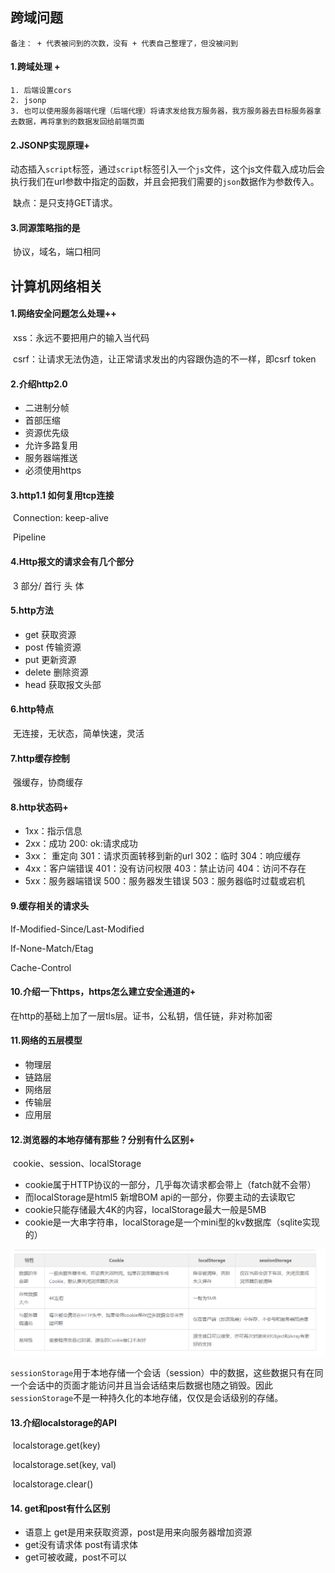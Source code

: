 ## 跨域问题

`备注： + 代表被问到的次数，没有 + 代表自己整理了，但没被问到`

#### 1.跨域处理 +

   	1. 后端设置cors
   	2. jsonp
   	3. 也可以使用服务器端代理（后端代理）将请求发给我方服务器，我方服务器去目标服务器拿去数据，再将拿到的数据发回给前端页面

#### 2.JSONP实现原理+

​	动态插入`script`标签，通过`script`标签引入一个`js`文件，这个js文件载入成功后会执行我们在url参数中指定的函数，并且会把我们需要的`json`数据作为参数传入。

​	缺点：是只支持GET请求。

#### 3.同源策略指的是

​	协议，域名，端口相同



## 计算机网络相关

#### 1.网络安全问题怎么处理++

​	xss：永远不要把用户的输入当代码

​	csrf：让请求无法伪造，让正常请求发出的内容跟伪造的不一样，即csrf token



#### 2.介绍http2.0

* 二进制分帧
* 首部压缩
* 资源优先级
* 允许多路复用
* 服务器端推送
* 必须使用https



#### 3.http1.1 如何复用tcp连接

​	Connection: keep-alive

​	Pipeline



#### 4.Http报文的请求会有几个部分

​	3 部分/  首行	头	体



#### 5.http方法

* get   获取资源
* post  传输资源
* put  更新资源
* delete  删除资源
* head  获取报文头部



#### 6.http特点

​	无连接，无状态，简单快速，灵活



#### 7.http缓存控制

​	强缓存，协商缓存



#### 8.http状态码+

* 1xx：指示信息
* 2xx：成功                  200: ok:请求成功
* 3xx： 重定向             301：请求页面转移到新的url    302：临时    304：响应缓存
* 4xx：客户端错误       401：没有访问权限     403：禁止访问       404：访问不存在
* 5xx：服务器端错误    500：服务器发生错误  503：服务器临时过载或宕机



#### 9.缓存相关的请求头

If-Modified-Since/Last-Modified

If-None-Match/Etag

Cache-Control



#### 10.介绍一下https，https怎么建立安全通道的+

在http的基础上加了一层tls层。证书，公私钥，信任链，非对称加密



#### 11.网络的五层模型

* 物理层
* 链路层
* 网络层
* 传输层
* 应用层



#### 12.浏览器的本地存储有那些？分别有什么区别+

​	cookie、session、localStorage

- cookie属于HTTP协议的一部分，几乎每次请求都会带上（fatch就不会带）
- 而localStorage是html5 新增BOM api的一部分，你要主动的去读取它
- cookie只能存储最大4K的内容，localStorage最大一般是5MB
- cookie是一大串字符串，localStorage是一个mini型的kv数据库（sqlite实现的）

![区别](https://github.com/lianjp/-/blob/%E8%AE%A1%E7%AE%97%E6%9C%BA%E7%BD%91%E7%BB%9C%E7%9B%B8%E5%85%B3/cookie%E4%B8%8ElocalStorage%E7%9A%84%E5%8C%BA%E5%88%AB.png)

`sessionStorage`用于本地存储一个会话（session）中的数据，这些数据只有在同一个会话中的页面才能访问并且当会话结束后数据也随之销毁。因此`sessionStorage`不是一种持久化的本地存储，仅仅是会话级别的存储。



#### 13.介绍localstorage的API

​	localstorage.get(key)

​	localstorage.set(key, val)

​	localstorage.clear()



#### 14. get和post有什么区别

* 语意上 get是用来获取资源，post是用来向服务器增加资源
* get没有请求体   post有请求体
* get可被收藏，post不可以

